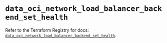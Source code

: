 # `data_oci_network_load_balancer_backend_set_health`

Refer to the Terraform Registry for docs: [`data_oci_network_load_balancer_backend_set_health`](https://registry.terraform.io/providers/hashicorp/oci/7.19.0/docs/data-sources/network_load_balancer_backend_set_health).
